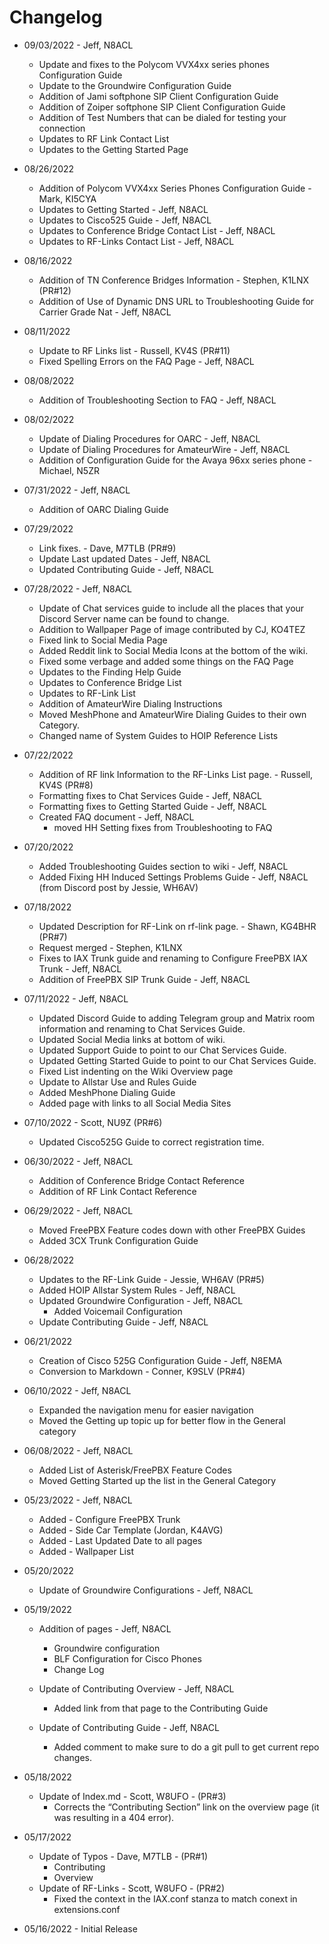# Changelog

* 09/03/2022 - Jeff, N8ACL
    * Update and fixes to the Polycom VVX4xx series phones Configuration Guide
    * Update to the Groundwire Configuration Guide
    * Addition of Jami softphone SIP Client Configuration Guide
    * Addition of Zoiper softphone SIP Client Configuration Guide
    * Addition of Test Numbers that can be dialed for testing your connection
    * Updates to RF Link Contact List
    * Updates to the Getting Started Page

* 08/26/2022
    * Addition of Polycom VVX4xx Series Phones Configuration Guide - Mark, KI5CYA
    * Updates to Getting Started - Jeff, N8ACL
    * Updates to Cisco525 Guide - Jeff, N8ACL
    * Updates to Conference Bridge Contact List - Jeff, N8ACL
    * Updates to RF-Links Contact List - Jeff, N8ACL

* 08/16/2022
    * Addition of TN Conference Bridges Information - Stephen, K1LNX (PR#12)
    * Addition of Use of Dynamic DNS URL to Troubleshooting Guide for Carrier Grade Nat - Jeff, N8ACL

* 08/11/2022
    * Update to RF Links list - Russell, KV4S (PR#11)
    * Fixed Spelling Errors on the FAQ Page - Jeff, N8ACL

* 08/08/2022
    * Addition of Troubleshooting Section to FAQ - Jeff, N8ACL

* 08/02/2022
    * Update of Dialing Procedures for OARC - Jeff, N8ACL
    * Update of Dialing Procedures for AmateurWire - Jeff, N8ACL
    * Addition of Configuration Guide for the Avaya 96xx series phone - Michael, N5ZR

* 07/31/2022 - Jeff, N8ACL
    * Addition of OARC Dialing Guide

* 07/29/2022 
    * Link fixes. - Dave, M7TLB (PR#9)
    * Update Last updated Dates - Jeff, N8ACL
    * Updated Contributing Guide - Jeff, N8ACL

* 07/28/2022 - Jeff, N8ACL
    * Update of Chat services guide to include all the places that your Discord Server name can be found to change.
    * Addition to Wallpaper Page of image contributed by CJ, KO4TEZ
    * Fixed link to Social Media Page
    * Added Reddit link to Social Media Icons at the bottom of the wiki.
    * Fixed some verbage and added some things on the FAQ Page
    * Updates to the Finding Help Guide
    * Updates to Conference Bridge List
    * Updates to RF-Link List
    * Addition of AmateurWire Dialing Instructions
    * Moved MeshPhone and AmateurWire Dialing Guides to their own Category.
    * Changed name of System Guides to HOIP Reference Lists

* 07/22/2022
    * Addition of RF link Information to the RF-Links List page. - Russell, KV4S (PR#8)
    * Formatting fixes to Chat Services Guide - Jeff, N8ACL
    * Formatting fixes to Getting Started Guide - Jeff, N8ACL
    * Created FAQ document - Jeff, N8ACL
        * moved HH Setting fixes from Troubleshooting to FAQ 

* 07/20/2022
    * Added Troubleshooting Guides section to wiki - Jeff, N8ACL
    * Added Fixing HH Induced Settings Problems Guide - Jeff, N8ACL (from Discord post by Jessie, WH6AV)

* 07/18/2022 
    * Updated Description for RF-Link on rf-link page. - Shawn, KG4BHR (PR#7)
    * Request merged - Stephen, K1LNX
    * Fixes to IAX Trunk guide and renaming to Configure FreePBX IAX Trunk - Jeff, N8ACL
    * Addition of FreePBX SIP Trunk Guide - Jeff, N8ACL

* 07/11/2022 - Jeff, N8ACL
    * Updated Discord Guide to adding Telegram group and Matrix room information and renaming to Chat Services Guide.
    * Updated Social Media links at bottom of wiki.
    * Updated Support Guide to point to our Chat Services Guide.
    * Updated Getting Started Guide to point to our Chat Services Guide.
    * Fixed List indenting on the Wiki Overview page
    * Update to Allstar Use and Rules Guide
    * Added MeshPhone Dialing Guide
    * Added page with links to all Social Media Sites

* 07/10/2022 - Scott, NU9Z (PR#6)
    * Updated Cisco525G Guide to correct registration time.

* 06/30/2022 - Jeff, N8ACL
    * Addition of Conference Bridge Contact Reference
    * Addition of RF Link Contact Reference

* 06/29/2022 - Jeff, N8ACL
    * Moved FreePBX Feature codes down with other FreePBX Guides
    * Added 3CX Trunk Configuration Guide

* 06/28/2022
    * Updates to the RF-Link Guide - Jessie, WH6AV (PR#5)
    * Added HOIP Allstar System Rules - Jeff, N8ACL
    * Updated Groundwire Configuration - Jeff, N8ACL
        * Added Voicemail Configuration
    * Update Contributing Guide - Jeff, N8ACL
 
* 06/21/2022
    * Creation of Cisco 525G Configuration Guide - Jeff, N8EMA
    * Conversion to Markdown - Conner, K9SLV (PR#4)

* 06/10/2022 - Jeff, N8ACL
    * Expanded the navigation menu for easier navigation
    * Moved the Getting up topic up for better flow in the General category

* 06/08/2022 - Jeff, N8ACL
    * Added List of Asterisk/FreePBX Feature Codes
    * Moved Getting Started up the list in the General Category

* 05/23/2022 - Jeff, N8ACL
    * Added - Configure FreePBX Trunk
    * Added - Side Car Template (Jordan, K4AVG)
    * Added - Last Updated Date to all pages
    * Added - Wallpaper List

* 05/20/2022
    * Update of Groundwire Configurations - Jeff, N8ACL

* 05/19/2022
    * Addition of pages - Jeff, N8ACL
        * Groundwire configuration
        * BLF Configuration for Cisco Phones
        * Change Log
    * Update of Contributing Overview - Jeff, N8ACL
        * Added link from that page to the Contributing Guide

    * Update of Contributing Guide - Jeff, N8ACL
        * Added comment to make sure to do a git pull to get current repo changes.

* 05/18/2022
    * Update of Index.md - Scott, W8UFO - (PR#3)
        * Corrects the “Contributing Section” link on the overview page (it was resulting in a 404 error).

* 05/17/2022
    * Update of Typos - Dave, M7TLB - (PR#1)
        * Contributing
        * Overview
    * Update of RF-Links - Scott, W8UFO - (PR#2)
        * Fixed the context in the IAX.conf stanza to match conext in extensions.conf

* 05/16/2022 - Initial Release